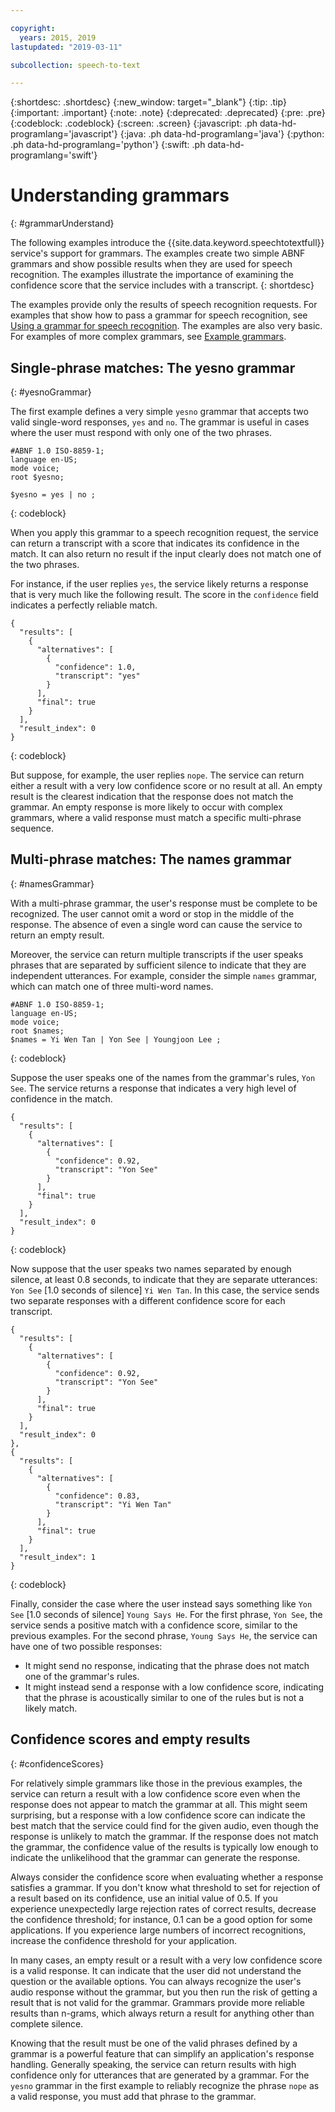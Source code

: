 ```yaml
---

copyright:
  years: 2015, 2019
lastupdated: "2019-03-11"

subcollection: speech-to-text

---
```


{:shortdesc: .shortdesc}
{:new_window: target="_blank"}
{:tip: .tip}
{:important: .important}
{:note: .note}
{:deprecated: .deprecated}
{:pre: .pre}
{:codeblock: .codeblock}
{:screen: .screen}
{:javascript: .ph data-hd-programlang='javascript'}
{:java: .ph data-hd-programlang='java'}
{:python: .ph data-hd-programlang='python'}
{:swift: .ph data-hd-programlang='swift'}

# Understanding grammars
{: #grammarUnderstand}

The following examples introduce the {{site.data.keyword.speechtotextfull}} service's support for grammars. The examples create two simple ABNF grammars and show possible results when they are used for speech recognition. The examples illustrate the importance of examining the confidence score that the service includes with a transcript.
{: shortdesc}

The examples provide only the results of speech recognition requests. For examples that show how to pass a grammar for speech recognition, see [Using a grammar for speech recognition](/docs/services/speech-to-text/grammar-use.html). The examples are also very basic. For examples of more complex grammars, see [Example grammars](/docs/services/speech-to-text/grammar-examples.html).

## Single-phrase matches: The yesno grammar
{: #yesnoGrammar}

The first example defines a very simple `yesno` grammar that accepts two valid single-word responses, `yes` and `no`. The grammar is useful in cases where the user must respond with only one of the two phrases.

```
#ABNF 1.0 ISO-8859-1;
language en-US;
mode voice;
root $yesno;

$yesno = yes | no ;
```
{: codeblock}

When you apply this grammar to a speech recognition request, the service can return a transcript with a score that indicates its confidence in the match. It can also return no result if the input clearly does not match one of the two phrases.

For instance, if the user replies `yes`, the service likely returns a response that is very much like the following result. The score in the `confidence` field indicates a perfectly reliable match.

```
{
  "results": [
    {
      "alternatives": [
        {
          "confidence": 1.0,
          "transcript": "yes"
        }
      ],
      "final": true
    }
  ],
  "result_index": 0
}
```
{: codeblock}

But suppose, for example, the user replies `nope`. The service can return either a result with a very low confidence score or no result at all. An empty result is the clearest indication that the response does not match the grammar. An empty response is more likely to occur with complex grammars, where a valid response must match a specific multi-phrase sequence.

## Multi-phrase matches: The names grammar
{: #namesGrammar}

With a multi-phrase grammar, the user's response must be complete to be recognized. The user cannot omit a word or stop in the middle of the response. The absence of even a single word can cause the service to return an empty result.

Moreover, the service can return multiple transcripts if the user speaks phrases that are separated by sufficient silence to indicate that they are independent utterances. For example, consider the simple `names` grammar, which can match one of three multi-word names.

```
#ABNF 1.0 ISO-8859-1;
language en-US;
mode voice;
root $names;
$names = Yi Wen Tan | Yon See | Youngjoon Lee ;
```
{: codeblock}

Suppose the user speaks one of the names from the grammar's rules, `Yon See`. The service returns a response that indicates a very high level of confidence in the match.

```
{
  "results": [
    {
      "alternatives": [
        {
          "confidence": 0.92,
          "transcript": "Yon See"
        }
      ],
      "final": true
    }
  ],
  "result_index": 0
}
```
{: codeblock}

Now suppose that the user speaks two names separated by enough silence, at least 0.8 seconds, to indicate that they are separate utterances: `Yon See` [1.0 seconds of silence] `Yi Wen Tan`. In this case, the service sends two separate responses with a different confidence score for each transcript.

```
{
  "results": [
    {
      "alternatives": [
        {
          "confidence": 0.92,
          "transcript": "Yon See"
        }
      ],
      "final": true
    }
  ],
  "result_index": 0
},
{
  "results": [
    {
      "alternatives": [
        {
          "confidence": 0.83,
          "transcript": "Yi Wen Tan"
        }
      ],
      "final": true
    }
  ],
  "result_index": 1
}
```
{: codeblock}

Finally, consider the case where the user instead says something like `Yon See` [1.0 seconds of silence] `Young Says He`. For the first phrase, `Yon See`, the service sends a positive match with a confidence score, similar to the previous examples. For the second phrase, `Young Says He`, the service can have one of two possible responses:

-   It might send no response, indicating that the phrase does not match one of the grammar's rules.
-   It might instead send a response with a low confidence score, indicating that the phrase is acoustically similar to one of the rules but is not a likely match.

## Confidence scores and empty results
{: #confidenceScores}

For relatively simple grammars like those in the previous examples, the service can return a result with a low confidence score even when the response does not appear to match the grammar at all. This might seem surprising, but a response with a low confidence score can indicate the best match that the service could find for the given audio, even though the response is unlikely to match the grammar. If the response does not match the grammar, the confidence value of the results is typically low enough to indicate the unlikelihood that the grammar can generate the response.

Always consider the confidence score when evaluating whether a response satisfies a grammar. If you don't know what threshold to set for rejection of a result based on its confidence, use an initial value of 0.5. If you experience unexpectedly large rejection rates of correct results, decrease the confidence threshold; for instance, 0.1 can be a good option for some applications. If you experience large numbers of incorrect recognitions, increase the confidence threshold for your application.

In many cases, an empty result or a result with a very low confidence score is a valid response. It can indicate that the user did not understand the question or the available options. You can always recognize the user's audio response without the grammar, but you then run the risk of getting a result that is not valid for the grammar. Grammars provide more reliable results than n-grams, which always return a result for anything other than complete silence.

Knowing that the result must be one of the valid phrases defined by a grammar is a powerful feature that can simplify an application's response handling. Generally speaking, the service can return results with high confidence only for utterances that are generated by a grammar. For the `yesno` grammar in the first example to reliably recognize the phrase `nope` as a valid response, you must add that phrase to the grammar.
